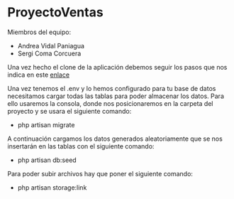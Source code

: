 # ProyectoVentas

Miembros del equipo:

   - Andrea Vidal Paniagua
   - Sergi Coma Corcuera

Una vez hecho el clone de la aplicación debemos seguir los pasos que nos indica en este [enlace](https://cacauet.org/wiki/index.php/Laravel#Treballant_amb_GIT_i_clonant)

Una vez tenemos el .env y lo hemos configurado para tu base de datos necesitamos cargar todas las tablas para poder 
almacenar los datos. Para ello usaremos la consola, donde nos posicionaremos en la carpeta del proyecto y se usara el
siguiente comando:

  - php artisan migrate

A continuación cargamos los datos generados aleatoriamente que se nos insertarán en las tablas con el siguiente comando: 

  - php artisan db:seed

Para poder subir archivos hay que poner el siguiente comando: 

  - php artisan storage:link
